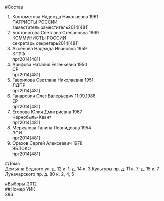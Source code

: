#Состав  
1. Костометова Надежда Николаевна 1961  
    ПАТРИОТЫ РОССИИ  
    заместитель заместитель2014[481]  
2. Болтоногова Светлана Степановна 1969  
    КОММУНИСТЫ РОССИИ  
    секретарь секретарь2014[481]  
3. Аксёнова Надежда Ивановна 1959  
    КПРФ  
    прг2014[481]  
4. Арифова Наталия Евгеньевна 1950  
    СР  
    прг2014[481]  
5. Гаврилова Светлана Николаевна 1951  
    ЛДПР  
    прг2014[481]  
6. Ганарович Олег Валерьевич 11.09.1988  
    ЕР  
    прг2014[481]  
7. Егорова Юлия Дмитриевна 1967  
    Чернобыль-Квант  
    прг2014[481]  
8. Меркулова Галина Леонидовна 1954  
    ВОИ  
    прг2014[481]  
9. Орехов Сергей Алексеевич 1978  
    ЯБЛОКО  
    прг2014[481]  
  
#Дома  
Демьяна Бедного ул. д. 12 к. 1; д. 14 к. 3 Культуры пр. д. 11 к. 7; д. 15 к. 7 Луначарского пр. д. 80 к. 2, 4, 5  
  
#Выборы-2012  
##Номер УИК  
386  
